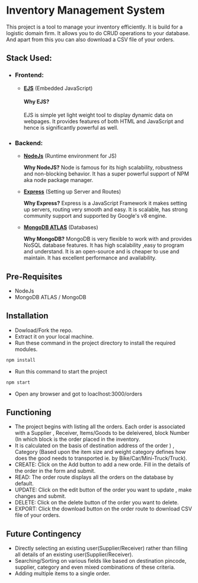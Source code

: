 
# Inventory Management System

This project is a tool to manage your inventory efficiently. It is build for a logistic domain firm. It allows you to do CRUD operations to your database. And apart from this you can also download a CSV file of your orders.

## Stack Used:

- ### Frontend:

  - **[EJS](https://ejs.co/)** (Embedded JavaScript)
    #### Why EJS?
    EJS is simple yet light weight tool to display dynamic data on webpages. It provides features of both HTML and JavaScript and hence is significantly powerful as well.


- ### Backend:
  - **[NodeJs](https://nodejs.org/en/)** (Runtime environment for JS)
    
    **Why NodeJS?**
    Node is famous for its high scalability, robustness and non-blocking behavior. It has a super powerful support of NPM aka node package manager.
    
  - **[Express](https://expressjs.com/)** (Setting up Server and Routes)
    
    **Why Express?**
    Express is a JavaScript Framework it makes setting up servers, routing very smooth and easy. It is scalable, has strong community support and supported by Google's v8 engine.

  - **[MongoDB ATLAS](https://www.mongodb.com/atlas/database)** (Databases)

    **Why MongoDB?**
    MongoDB is very flexible to work with and provides NoSQL database features. It has high scalability ,easy to program and understand. It is an open-source and is cheaper to use and maintain. It has excellent performance and availability.

## Pre-Requisites

- NodeJs
- MongoDB ATLAS / MongoDB

## Installation

- Dowload/Fork the repo.
- Extract it on your local machine.
- Run these command in the project directory to install the required modules.

```bash
npm install
```

- Run this command to start the project

```bash
npm start
```

- Open any browser and got to loaclhost:3000/orders

## Functioning

- The project begins with listing all the orders. Each order is associated with a Supplier , Receiver, Items/Goods to be deleivered, block Number (In which block is the order placed in the inventory. 
- It is calculated on the basis of destination address of the order ) , Category (Based upon the item size and weight category defines how does the good needs to transported ie. by Bike/Car/Mini-Truck/Truck).
- CREATE: Click on the Add button to add a new orde. Fill in the details of the order in the form and submit.
- READ: The order route displays all the orders on the database by default.
- UPDATE: Click on the edit button of the order you want to update , make changes and submit.
- DELETE: Click on the delete button of the order you want to delete.
- EXPORT: Click the download button on the order route to download CSV file of your orders.

## Future Contingency

- Directly selecting an existing user(Supplier/Receiver) rather than filling all details of an existing user(Supplier/Receiver).
- Searching/Sorting on various fields like based on destination pincode, supplier, category and even mixed combinations of these criteria.
- Adding multiple items to a single order.
